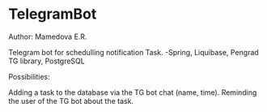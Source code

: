 # TelegramBot
Author: Mamedova E.R.

Telegram bot for schedulling notification Task. -Spring, Liquibase, Pengrad TG library, PostgreSQL

Possibilities:

Adding a task to the database via the TG bot chat (name, time).
Reminding the user of the TG bot about the task.
